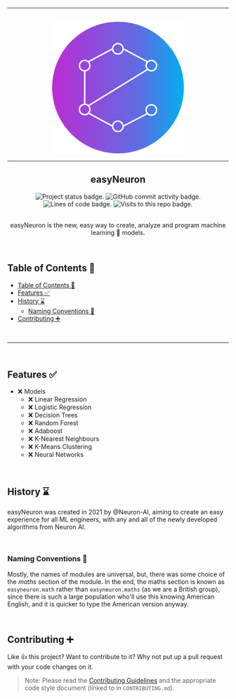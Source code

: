 <section align="center">
<hr>
<br>
<img alt="Logo" src="admin/social/logo%20circle.png" width="300">

<br>
<hr>
<h1>easyNeuron</h1>
<div>
	<img alt="Project status badge." src="https://img.shields.io/static/v1?label=status&message=planning&color=orange&style=for-the-badge">
	<img alt="GitHub commit activity badge." src="https://img.shields.io/github/commit-activity/y/neuron-ai/easyNeuron?style=for-the-badge">
	<img alt="Lines of code badge." src="https://img.shields.io/tokei/lines/github/neuron-ai/easyNeuron?style=for-the-badge">
	<img alt="Visits to this repo badge." src="https://badges.pufler.dev/visits/Password-Classified/password-classified">
</div>
<br>

easyNeuron is the new, easy way to create, analyze and program machine learning 🧠 models.

</section>

<br>

## Table of Contents 📝

- [Table of Contents 📝](#table-of-contents-)
- [Features ✅](#features-)
- [History ⌛](#history-)
	- [Naming Conventions 🧾](#naming-conventions-)
- [Contributing ➕](#contributing-)

<br>

---

<br>

## Features ✅

- ❌ Models
	- ❌ Linear Regression
	- ❌ Logistic Regression
	- ❌ Decision Trees
	- ❌ Random Forest
	- ❌ Adaboost
	- ❌ K-Nearest Neighbours
	- ❌ K-Means Clustering
	- ❌ Neural Networks

<br>

## History ⌛ <!-- Don't delete this header, empty or not, since it is used with a Python Script (scripts/update_todo.py) -->
easyNeuron was created in 2021 by @Neuron-AI, aiming to create an easy experience for all ML engineers, with any and all of the newly developed algorithms from Neuron AI.

<br>

### Naming Conventions 🧾

Mostly, the names of modules are universal, but, there was some choice of the *maths* section of the module. In the end, the maths section is known as `easyneuron.math` rather than `easyneuron.maths` (as we are a British group), since there is such a large population who'll use this knowing American English, and it is quicker to type the American version anyway.

<br>

## Contributing ➕

Like 👍 this project? Want to contribute to it? Why not put up a pull request with your code changes on it.

> Note: Please read the [Contributing Guidelines](CONTRIBUTING.md) and the appropriate code style document (linked to in `CONTRIBUTING.md`).